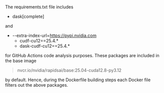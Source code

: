 <br>

The requirements.txt file includes 

* dask[complete]

and 

* --extra-index-url=https://pypi.nvidia.com
  * cudf-cu12==25.4.*
  * dask-cudf-cu12==25.4.*

for GitHub Actions code analysis purposes.  These packages are included in the base image

> nvcr.io/nvidia/rapidsai/base:25.04-cuda12.8-py3.12

by default.  Hence, during the Dockerfile building steps each Docker file filters out the above packages.

<br>
<br>

<br>
<br>

<br>
<br>

<br>
<br>
